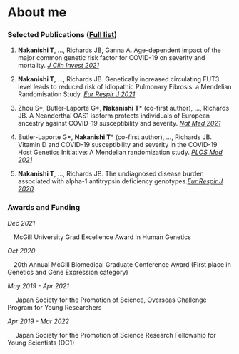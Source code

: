 # About me



### Selected Publications ([Full list](https://scholar.google.com/citations?hl=ja&user=rWjHHf4AAAAJ))
  
1. **Nakanishi T**, ..., Richards JB, Ganna A. Age-dependent impact of the major common genetic risk factor for COVID-19 on severity and mortality. [_J Clin Invest 2021_](https://www.jci.org/articles/view/152386)

2. **Nakanishi T**, ..., Richards JB. Genetically increased circulating FUT3 level leads to reduced risk of Idiopathic Pulmonary Fibrosis: a Mendelian Randomisation Study. [_Eur Respir J 2021_](https://pubmed.ncbi.nlm.nih.gov/34172473/)

3.	Zhou S*, Butler-Laporte G*, **Nakanishi T*** (co-first author), ..., Richards JB. A Neanderthal OAS1 isoform protects individuals of European ancestry against COVID-19 susceptibility and severity. [_Nat Med 2021_](https://www.nature.com/articles/s41591-021-01281-1)

4.	Butler-Laporte G*, **Nakanishi T*** (co-first author), ..., Richards JB. Vitamin D and COVID-19 susceptibility and severity in the COVID-19 Host Genetics Initiative: A Mendelian randomization study. [_PLOS Med 2021_](https://journals.plos.org/plosmedicine/article?id=10.1371/journal.pmed.1003605)

5. **Nakanishi T**, ..., Richards JB. The undiagnosed disease burden associated with alpha-1 antitrypsin deficiency genotypes.[_Eur Respir J 2020_](https://erj.ersjournals.com/content/56/6/2001441)

### Awards and Funding

_Dec 2021_ 

&emsp;McGill University Grad Excellence Award in Human Genetics 

_Oct 2020_ 

&emsp;20th Annual McGill Biomedical Graduate Conference Award (First place in Genetics and Gene Expression category)

_May 2019 - Apr 2021_ 

&emsp; Japan Society for the Promotion of Science, Overseas Challenge Program for Young Researchers

_Apr 2019 - Mar 2022_ 

&emsp;	Japan Society for the Promotion of Science Research Fellowship for Young Scientists (DC1)
